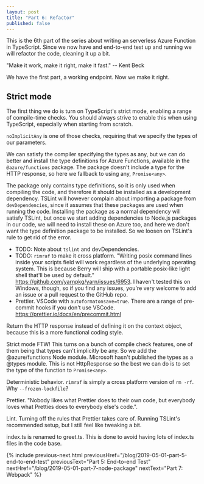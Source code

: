 ```yaml
---
layout: post
title: "Part 6: Refactor"
published: false
---
```


This is the 6th part of the series about writing an serverless Azure Function in TypeScript. Since we now have and end-to-end test up and running we will refactor the code, cleaning it up a bit.

"Make it work, make it right, make it fast."
-- Kent Beck

We have the first part, a working endpoint. Now we make it right.

## Strict mode

The first thing we do is turn on TypeScript's strict mode, enabling a range of compile-time checks. You should always strive to enable this when using TypeScript, especially when starting from scratch.

`noImplicitAny` is one of those checks, requiring that we specify the types of our parameters.

We can satisfy the compiler specifying the types as any, but we can do better and install the type definitions for Azure Functions, available in the `@azure/functions` package. The package doesn't include a type for the HTTP response, so here we fallback to using any, `Promise<any>`.

The package only contains type definitions, so it is only used when compiling the code, and therefore it should be installed as a development dependency. TSLint will however complain about importing a package from `devDependencies`, since it assumes that these packages are used when running the code. Installing the package as a normal dependency will satisfy TSLint, but once we start adding dependencies to Node.js packages in our code, we will need to install these on Azure too, and here we don't want the type definition package to be installed. So we loosen on TSLint's rule to get rid of the error.

- TODO: Note about `tslint` and devDependencies.
- TODO: `rimraf` to make it cross platform. "Writing posix command lines inside your scripts field will work regardless of the underlying operating system. This is because Berry will ship with a portable posix-like light shell that'll be used by default." <https://github.com/yarnpkg/yarn/issues/6953>. I haven't tested this on Windows, though, so if you find any issues, you're very welcome to add an issue or a pull request to the GitHub repo.
- Prettier. VSCode with `autoformatonsave=true`. There are a range of pre-commit hooks if you don't use VSCode. <https://prettier.io/docs/en/precommit.html>

Return the HTTP response instead of defining it on the context object, because this is a more functional coding style.

Strict mode FTW! This turns on a bunch of compile check features, one of them being that types can't implicitly be any. So we add the @azure/functions Node module. Microsoft hasn't published the types as a @types module. This is not HttpResponse so the best we can do is to set the type of the function to `Promise<any>`.

Deterministic behavior. `rimraf` is simply a cross platform version of `rm -rf`. Why `--frozen-lockfile`?

Prettier. "Nobody likes what Prettier does to their own code, but everybody loves what Pretties does to everybody else's code.".

Lint. Turning off the rules that Prettier takes care of. Running TSLint's recommended setup, but I still feel like tweaking a bit.

index.ts is renamed to greet.ts. This is done to avoid having lots of index.ts files in the code base.

{% include previous-next.html
  previousHref="/blog/2019-05-01-part-5-end-to-end-test"
  previousText="Part 5: End-to-end Test"
  nextHref="/blog/2019-05-01-part-7-node-package"
  nextText="Part 7: Webpack"
%}
